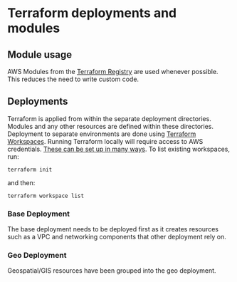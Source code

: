 # Terraform deployments and modules

## Module usage

AWS Modules from the [Terraform Registry](https://registry.terraform.io/namespaces/terraform-aws-modules) are used whenever possible. This reduces the need to write custom code.

## Deployments

Terraform is applied from within the separate deployment directories. Modules and any other resources are defined within these directories. Deployment to separate environments are done using [Terraform Workspaces](https://www.terraform.io/docs/language/state/workspaces.html).
Running Terraform locally will require access to AWS credentials. [These can be set up in many ways](https://docs.aws.amazon.com/cli/latest/userguide/cli-chap-configure.html). To list existing workspaces, run:

```hcl
terraform init
```

and then:

```hcl
terraform workspace list
```

### Base Deployment
The base deployment needs to be deployed first as it creates resources such as a VPC and networking components that other deployment rely on.

### Geo Deployment
Geospatial/GIS resources have been grouped into the geo deployment.
